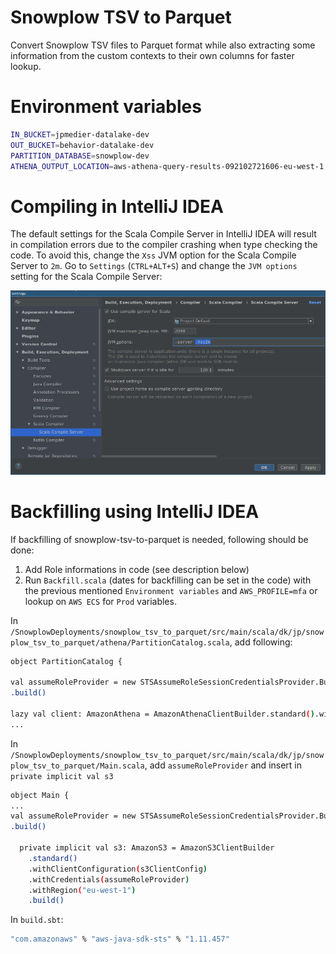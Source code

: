 # Snowplow TSV to Parquet
Convert Snowplow TSV files to Parquet format while also extracting some information from the custom contexts to their own columns for faster lookup.

# Environment variables
```bash
IN_BUCKET=jpmedier-datalake-dev
OUT_BUCKET=behavior-datalake-dev
PARTITION_DATABASE=snowplow-dev
ATHENA_OUTPUT_LOCATION=aws-athena-query-results-092102721606-eu-west-1
```

# Compiling in IntelliJ IDEA
The default settings for the Scala Compile Server in IntelliJ IDEA will result in compilation errors due to the compiler crashing when type checking the code. To avoid this, change the `Xss` JVM option for the Scala Compile Server to `2m`. Go to `Settings` (`CTRL+ALT+S`) and change the `JVM options` setting for the Scala Compile Server:

![Scala Compile Server Settings](readme_intellij_scala_compile_server_settings.png "Scala Compile Server Settings")

# Backfilling using IntelliJ IDEA
If backfilling of snowplow-tsv-to-parquet is needed, following should be done:

1. Add Role informations in code (see description below)
2. Run `Backfill.scala` (dates for backfilling can be set in the code) with the previous mentioned `Environment variables` and `AWS_PROFILE=mfa` or lookup on `AWS ECS` for `Prod` variables.
  
In `/SnowplowDeployments/snowplow_tsv_to_parquet/src/main/scala/dk/jp/snowplow_tsv_to_parquet/athena/PartitionCatalog.scala`,
add following:

```bash
object PartitionCatalog {

val assumeRoleProvider = new STSAssumeRoleSessionCredentialsProvider.Builder("roleArn", "roleSessionName")
.build()

lazy val client: AmazonAthena = AmazonAthenaClientBuilder.standard().withCredentials(assumeRoleProvider).build()
...
```

In `/SnowplowDeployments/snowplow_tsv_to_parquet/src/main/scala/dk/jp/snowplow_tsv_to_parquet/Main.scala`,
add `assumeRoleProvider` and insert in `private implicit val s3`
```bash
object Main {
...
val assumeRoleProvider = new STSAssumeRoleSessionCredentialsProvider.Builder("roleArn", "roleSessionName")
.build()

  private implicit val s3: AmazonS3 = AmazonS3ClientBuilder
    .standard()
    .withClientConfiguration(s3ClientConfig)
    .withCredentials(assumeRoleProvider)
    .withRegion("eu-west-1")
    .build()
```

In `build.sbt`:
```bash
"com.amazonaws" % "aws-java-sdk-sts" % "1.11.457"
```